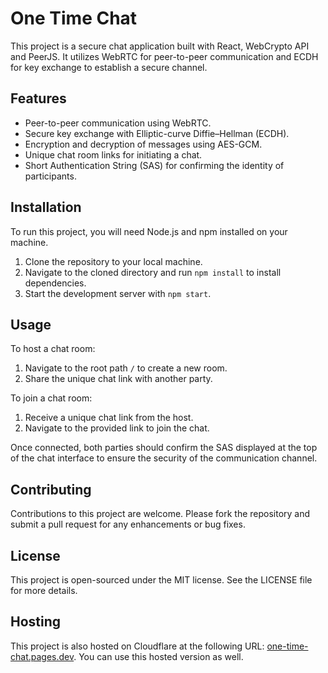 # One Time Chat

This project is a secure chat application built with React, WebCrypto API and PeerJS. It utilizes WebRTC for peer-to-peer communication and ECDH for key exchange to establish a secure channel.

## Features

- Peer-to-peer communication using WebRTC.
- Secure key exchange with Elliptic-curve Diffie–Hellman (ECDH).
- Encryption and decryption of messages using AES-GCM.
- Unique chat room links for initiating a chat.
- Short Authentication String (SAS) for confirming the identity of participants.

## Installation

To run this project, you will need Node.js and npm installed on your machine.

1. Clone the repository to your local machine.
2. Navigate to the cloned directory and run `npm install` to install dependencies.
3. Start the development server with `npm start`.

## Usage

To host a chat room:
1. Navigate to the root path `/` to create a new room.
2. Share the unique chat link with another party.

To join a chat room:
1. Receive a unique chat link from the host.
2. Navigate to the provided link to join the chat.

Once connected, both parties should confirm the SAS displayed at the top of the chat interface to ensure the security of the communication channel.

## Contributing

Contributions to this project are welcome. Please fork the repository and submit a pull request for any enhancements or bug fixes.

## License

This project is open-sourced under the MIT license. See the LICENSE file for more details.

## Hosting
This project is also hosted on Cloudflare at the following URL: [one-time-chat.pages.dev](https://one-time-chat.pages.dev). You can use this hosted version as well.